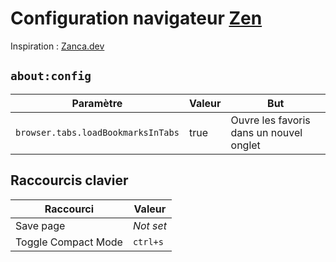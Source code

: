 # Configuration navigateur [Zen](https://zen-browser.app/)

Inspiration : [Zanca.dev](https://zanca.dev/notes/Zen-Browser-Config)

## `about:config`

| **Paramètre**                      | **Valeur** | **But**                                 |
| ---------------------------------- | ---------- | --------------------------------------- |
| `browser.tabs.loadBookmarksInTabs` | true       | Ouvre les favoris dans un nouvel onglet |

## Raccourcis clavier

| **Raccourci**       | **Valeur** |
| ------------------- | ---------- |
| Save page           | _Not set_  |
| Toggle Compact Mode | `ctrl+s`   |

